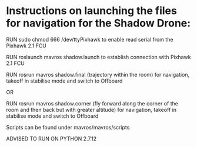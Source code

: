 Instructions on launching the files for navigation for the Shadow Drone:
======

RUN sudo chmod 666 /dev/ttyPixhawk to enable read serial from the Pixhawk 2.1 FCU

RUN roslaunch mavros shadow.launch to establish connection with Pixhawk 2.1 FCU

RUN rosrun mavros shadow.final (trajectory within the room) for navigation, takeoff in stabilise mode and switch to Offboard 

OR 

RUN rosrun mavros shadow.corner (fly forward along the corner of the room and then back but with greater altitude) for navigation, takeoff in stabilise mode and switch to Offboard

Scripts can be found under mavros/mavros/scripts

ADVISED TO RUN ON PYTHON 2.7.12

